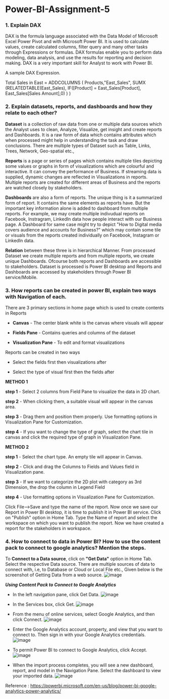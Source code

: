 # Power-BI-Assignment-5

### 1. Explain DAX

DAX is the formula language associated with the Data Model of Microsoft Excel Power Pivot and with Microsoft Power BI. It is used to calculate values, create calculated columns, filter query and many other tasks through Expressions or formulas. DAX formulas enable you to perform data modeling, data analysis, and use the results for reporting and decision making. DAX is a very important skill for Analyst to work with Power BI. 

A sample DAX Expression.

Total Sales in East = ADDCOLUMNS ( 
   Products,"East_Sales", SUMX (RELATEDTABLE(East_Sales), 
      IF([Product] = East_Sales[Product], East_Sales[Sales Amount],0) 
   ) 
)

### 2. Explain datasets, reports, and dashboards and how they relate to each other?

**Dataset** is a collection of raw data from one or multiple data sources which the Analyst uses to clean, Analyze, Visualize, get insight and create reports and Dashboards. It is a raw form of data which contains attributes which when processed might help in understanding the task and draw conclusions. There are multiple types of Dataset such as Table, Links, Trees, Network, Geo-spatial etc.,

**Reports** is a page or series of pages which contains multiple tiles depicting some values or graphs in form of visualizations which are colourful and interactive. It can convey the performance of Business. If streaming data is supplied, dynamic changes are reflected in Visualizations in reports. Multiple reports are created for different areas of Business and the reports are watched closely by stakeholders.

**Dashboards** are also a form of reports. The unique thing is it a summarized form of report. It contains the same elements as reports have. But the important key information alone is added to dashboard from multiple reports. For example, we may create multiple indivudual reports on Facebook, Instragram, LinkedIn data how people interact with our Business page. A Dashboard for same case might try to depict "How to Digital media covers audience and accounts for Business?" which may contain some tile or visuals from the reports created individually on Facebook, Instagram or LinkedIn data.

**Relation** between these three is in hierarchical Manner. From processed Dataset we create multiple reports and from multiple reports, we create unique Dashboards. Ofcourse both reports and Dashboards are accessible to stakeholders. Dataset is processed is Power BI desktop and Reports and Dashboards are accessed by stakeholders through Power BI service/Mobile.

### 3. How reports can be created in power BI, explain two ways with Navigation of each.

There are 3 primary sections in home page which is used to create contents in Reports

- **Canvas** - The center blank white is the canvas where visuals will appear

- **Fields Pane** - Contains queries and columns of the dataset 
 
- **Visualization Pane** - To edit and format visualizations

Reports can be created in two ways

- Select the fields first then visualizations after

- Select the type of visual first then the fields after

**METHOD 1**

 **step 1** - Select 2 columns from Field Pane to visualize the data in 2D chart.
 
 **step 2** - When clicking them, a suitable visual will appear in the canvas area.
 
 **step 3** - Drag them and position them properly. Use formatting options in Visualization Pane for Customization.
 
 **step 4** - If you want to change the type of graph, select the chart tile in canvas and click the required type of graph in Visualization Pane.


**METHOD 2**

**step 1** - Select the chart type. An empty tile will appear in Canvas.

**step 2** - Click and drag the Columns to Fields and Values field in Visualization pane.

**step 3** - If we want to categorize the 2D plot with category as 3rd Dimension, the drop the column in Legend Field

**step 4** - Use formatting options in Visualization Pane for Customization.


Click File-->Save and type the name of the report. Now once we save our Report in Power BI desktop, it is time to publish it in Power BI service. Click on "Publish" option in Home Tab. Type the Name of report and select the workspace on which you want to publish the report. Now we have created a report for the stakeholders in workspace.

### 4. How to connect to data in Power BI? How to use the content pack to connect to google analytics? Mention the steps.

To **Connect to a Data source**, click on **"Get Data"** option in Home Tab. Select the respective Data source. There are multiple sources of data to connect with, i.e, to Database or Cloud or Local File etc., Given below is the screenshot of Getting Data from a web source.
![image](https://user-images.githubusercontent.com/89411580/151568693-aa9aa1b0-65cd-4a89-987a-afa2da6663a2.png)

**_Using Content Pack to Connect to Google Analytics_**

- In the left navigation pane, click Get Data.
![image](https://user-images.githubusercontent.com/89411580/151586830-ee8e90ab-4a00-4d81-807d-fa70abdef74a.png)

- In the Services box, click Get.
![image](https://user-images.githubusercontent.com/89411580/151586877-29c11014-9a05-4239-a194-d758c1a1ff3c.png)

- From the menu of online services, select Google Analytics, and then click Connect.
![image](https://user-images.githubusercontent.com/89411580/151586933-5fc5b3ce-d862-4bc5-a57f-c867e0f1eb47.png)

- Enter the Google Analytics account, property, and view that you want to connect to. Then sign in with your Google Analytics credentials.
![image](https://user-images.githubusercontent.com/89411580/151586952-45f320b4-c0c0-4d44-884e-b122224aadfe.png)

- To permit Power BI to connect to Google Analytics, click Accept.
![image](https://user-images.githubusercontent.com/89411580/151587019-ec1b9683-9fce-4dff-97c0-5abf010bc940.png)

- When the import process completes, you will see a new dashboard, report, and model in the Navigation Pane. Select the dashboard to view your imported data.
![image](https://user-images.githubusercontent.com/89411580/151587065-21d08758-485a-4968-b610-5a80681023ad.png)

Reference : https://powerbi.microsoft.com/en-us/blog/power-bi-google-analytics-power-analytics/
